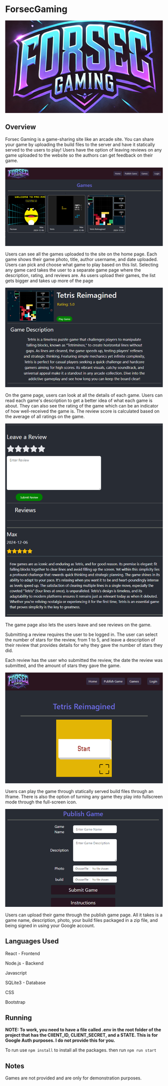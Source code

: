 # ForsecGaming

![alt text](https://github.com/Subasamax/ForsecGaming/blob/f58835b23c700e9b653d0d6d3d2407d72e3f2e95/public/ForsecGamingHeader2.png "LOGO")


## Overview

Forsec Gaming is a game-sharing site like
an arcade site. You can share your game by
uploading the build files to the server and
have it statically served to the users to play!
Users have the option of leaving reviews on
any game uploaded to the website so the
authors can get feedback on their game. 

![alt text](https://github.com/Subasamax/ForsecGaming/blob/f58835b23c700e9b653d0d6d3d2407d72e3f2e95/public/Poster/HomePagePoster.png "Home Page")

Users can see all the games uploaded to the site on the home
page. Each game shows their game photo, title, author username,
and date uploaded. Users can pick and choose what game to play
based on this list. Selecting any game card takes the user to a
separate game page where the description, rating, and reviews
are. As users upload their games, the list gets bigger and takes
up more of the page

![alt text](https://github.com/Subasamax/ForsecGaming/blob/f58835b23c700e9b653d0d6d3d2407d72e3f2e95/public/Poster/GamePagePoster.png "Game Page")


On the game page, users can look at all the details of each game.
Users can read each game's description to get a better idea of
what each game is about. They can also see the rating of the
game which can be an indicator of how well-received the game is.
The review score is calculated based on the average of all ratings
on the game.

![alt text](https://github.com/Subasamax/ForsecGaming/blob/f58835b23c700e9b653d0d6d3d2407d72e3f2e95/public/Poster/ReviewPoster.png "Reviews")

The game page also lets the users leave and see
reviews on the game.

Submitting a review requires the user to be logged in.
The user can select the number of stars for the review,
from 1 to 5, and leave a description of their review that
provides details for why they gave the number of stars
they did.

Each review has the user who submitted the review,
the date the review was submitted, and the amount of
stars they gave the game.

![alt text](https://github.com/Subasamax/ForsecGaming/blob/f58835b23c700e9b653d0d6d3d2407d72e3f2e95/public/Poster/PlayGamePoster.png "Play Game")

Users can play the game through statically
served build files through an Iframe. There is also
the option of turning any game they play into fullscreen mode through the full-screen icon.

![alt text](https://github.com/Subasamax/ForsecGaming/blob/f58835b23c700e9b653d0d6d3d2407d72e3f2e95/public/Poster/PublishGamePoster.png "Game Page")

Users can upload their game through the publish
game page. All it takes is a game name, description,
photo, your build files packaged in a zip file, and
being signed in using your Google account. 


## Languages Used

React - Frontend

Node.js - Backend

Javascript

SQLite3 - Database

CSS

Bootstrap

## Running

**NOTE: To work, you need to have a file called .env in the root folder of the project that has the ClIENT_ID, CLIENT_SECRET, and a STATE. This is for Google Auth purposes. I do not provide this for you.**

To run use `npm install` to install all the packages.
then run `npm run start`

## Notes

Games are not provided and are only for demonstration purposes.


